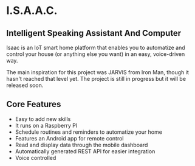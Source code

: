 # I.S.A.A.C.
## Intelligent Speaking Assistant And Computer
Isaac is an IoT smart home platform that enables you to automatize and control your house (or anything else you want) in an easy, voice-driven way. 

The main inspiration for this project was JARVIS from Iron Man, though it hasn't reached that level yet. The project is still in progress but it will be released soon.

## Core Features ##
* Easy to add new skills
* It runs on a Raspberry PI
* Schedule routines and reminders to automatize your home
* Features an Android app for remote control
* Read and display data through the mobile dashboard
* Automatically generated REST API for easier integration
* Voice controlled

